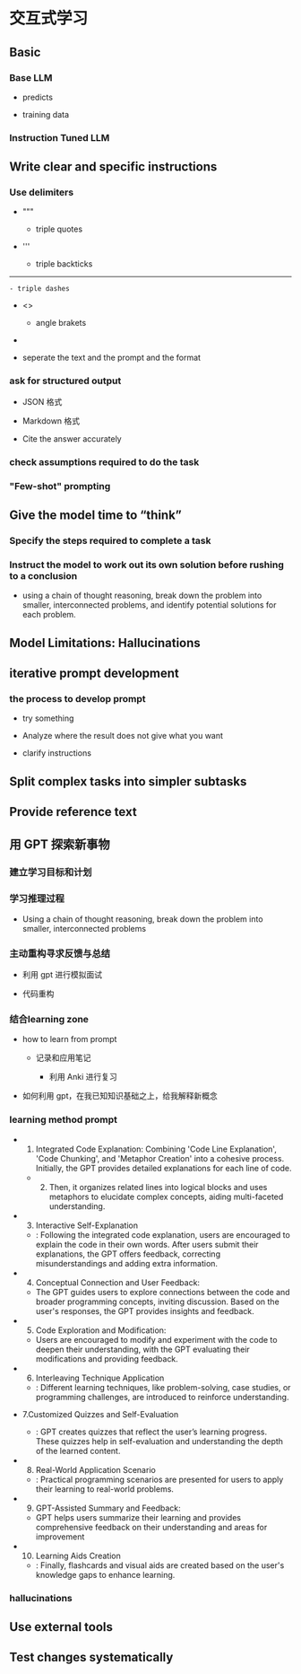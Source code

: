 # 交互式学习

## Basic

### Base LLM

- predicts

- training data

### Instruction Tuned LLM

## Write clear and specific instructions 

### Use delimiters

- """

	- triple quotes

- '''

	- triple backticks

- ---

	- triple dashes

- <>

	- angle brakets

- <tag></tag>

- seperate the text and the prompt and the format

### ask for structured output

- JSON 格式

- Markdown 格式

- Cite the answer accurately

### check assumptions required to do the task

### "Few-shot" prompting

## Give the model time to “think”

### Specify the steps required to complete a task

###  Instruct the model to work out its own solution before rushing to a conclusion

- using a chain of thought reasoning, break down the problem into smaller, interconnected problems, and identify potential solutions for each problem.

## Model Limitations: Hallucinations

## iterative prompt development

### the process to develop prompt

- try something

- Analyze where the result does not give what you want

- clarify instructions

## Split complex tasks into simpler subtasks

## Provide reference text

## 用 GPT 探索新事物

### 建立学习目标和计划

### 学习推理过程

- Using a chain of thought reasoning, break down the problem into smaller, interconnected problems

### 主动重构寻求反馈与总结

- 利用 gpt 进行模拟面试

- 代码重构

### 结合learning zone

- how to learn from prompt

	- 记录和应用笔记

		- 利用 Anki 进行复习

- 如何利用 gpt，在我已知知识基础之上，给我解释新概念

### learning method prompt

- 1. Integrated Code Explanation: Combining 'Code Line Explanation', 'Code Chunking', and 'Metaphor Creation' into a cohesive process. Initially, the GPT provides detailed explanations for each line of code. 

	- 2. Then, it organizes related lines into logical blocks and uses metaphors to elucidate complex concepts, aiding multi-faceted understanding.

- 3. Interactive Self-Explanation

	- : Following the integrated code explanation, users are encouraged to explain the code in their own words. After users submit their explanations, the GPT offers feedback, correcting misunderstandings and adding extra information.

- 4. Conceptual Connection and User Feedback: 

	- The GPT guides users to explore connections between the code and broader programming concepts, inviting discussion. Based on the user's responses, the GPT provides insights and feedback.

- 5. Code Exploration and Modification:

	-  Users are encouraged to modify and experiment with the code to deepen their understanding, with the GPT evaluating their modifications and providing feedback.

- 6. Interleaving Technique Application

	- : Different learning techniques, like problem-solving, case studies, or programming challenges, are introduced to reinforce understanding.

- 7.Customized Quizzes and Self-Evaluation

	- : GPT creates quizzes that reflect the user’s learning progress. These quizzes help in self-evaluation and understanding the depth of the learned content.

- 8. Real-World Application Scenario

	- : Practical programming scenarios are presented for users to apply their learning to real-world problems.

- 9. GPT-Assisted Summary and Feedback:

	- GPT helps users summarize their learning and provides comprehensive feedback on their understanding and areas for improvement

- 10. Learning Aids Creation

	- : Finally, flashcards and visual aids are created based on the user's knowledge gaps to enhance learning.

### hallucinations

## Use external tools

## Test changes systematically

